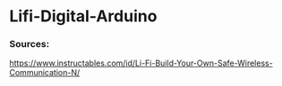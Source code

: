 # Lifi-Digital-Arduino


### Sources:

https://www.instructables.com/id/Li-Fi-Build-Your-Own-Safe-Wireless-Communication-N/
